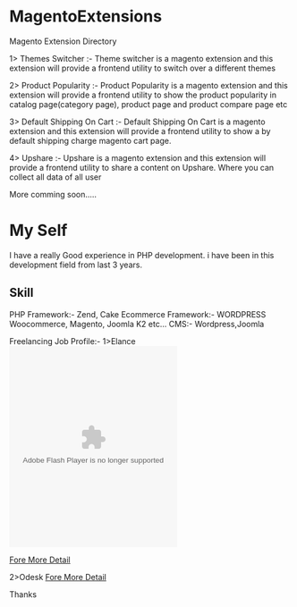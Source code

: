 MagentoExtensions
=================

Magento Extension Directory

1> Themes Switcher :- Theme switcher is a magento extension and this extension will provide a frontend utility to switch over a different themes

2> Product Popularity :- Product Popularity is a magento extension and this extension will provide a frontend utility to show the product popularity in catalog page(category page), product page and product compare page etc

3> Default Shipping On Cart :- Default Shipping On Cart is a magento extension and this extension will provide a frontend utility to show a by default shipping charge magento cart page.

4> Upshare :- Upshare is a magento extension and this extension will provide a frontend utility to share a content on Upshare. Where you can collect all data of all user 

More comming soon.....


My Self
=================

I have a really Good experience in PHP development. i have been in this development field from last 3 years.

Skill
----------
PHP Framework:- Zend, Cake
Ecommerce Framework:- WORDPRESS Woocommerce, Magento, Joomla K2 etc...
CMS:- Wordpress,Joomla

Freelancing Job Profile:-
1>Elance
<object width="300" height="360"><param name="movie" value="https://images.elance.com/media/flash/widget/profile/profile-widget-300.swf?userId=5839706&catId=&defaultTab=0&rid=3N8AC"></param><param name="allowFullScreen" value="false"></param><param name="allowscriptaccess" value="always"></param><embed src="https://images.elance.com/media/flash/widget/profile/profile-widget-300.swf?userId=5839706&catId=&defaultTab=0&rid=3N8AC" type="application/x-shockwave-flash" allowscriptaccess="always" allowfullscreen="true" width="300" height="360"></embed></object>

<a href="http://mehulchaudhari.elance.com" target="_blank">Fore More Detail</a>

2>Odesk
<a href="https://www.odesk.com/o/profiles/users/_~0131aa29ad23bc45f1/" target="_blank">Fore More Detail</a>


Thanks 